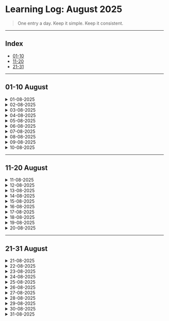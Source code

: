 # Learning Log: August 2025

> One entry a day. Keep it simple. Keep it consistent.

---

## Index

- [01-10](#01-10)
- [11-20](#11-20)
- [21-31](#21-31)

---

<a name="01-10"></a>
## 01-10 August

<details>
<summary>01-08-2025</summary>

### Topics  
- SQL 

### Notes  
- basic commands, structurs
- SQL vs NoSQL 
- migrations 

</details>

<details>
<summary>02-08-2025</summary>

### Topics  
-  

### Notes  
-  

</details>

<details>
<summary>03-08-2025</summary>

### Topics  
-  

### Notes  
-  

</details>

<details>
<summary>04-08-2025</summary>

### Topics  
-  

### Notes  
-  

</details>

<details>
<summary>05-08-2025</summary>

### Topics  
-  

### Notes  
-  

</details>

<details>
<summary>06-08-2025</summary>

### Topics  
-  

### Notes  
-  

</details>

<details>
<summary>07-08-2025</summary>

### Topics  
-  

### Notes  
-  

</details>

<details>
<summary>08-08-2025</summary>

### Topics  
-  

### Notes  
-  

</details>

<details>
<summary>09-08-2025</summary>

### Topics  
-  

### Notes  
-  

</details>

<details>
<summary>10-08-2025</summary>

### Topics  
-  

### Notes  
-  

</details>

---

<a name="11-20"></a>
## 11-20 August

<details>
<summary>11-08-2025</summary>

### Topics  
-  

### Notes  
-  

</details>

<details>
<summary>12-08-2025</summary>

### Topics  
-  

### Notes  
-  

</details>

<details>
<summary>13-08-2025</summary>

### Topics  
-  

### Notes  
-  

</details>

<details>
<summary>14-08-2025</summary>

### Topics  
-  

### Notes  
-  

</details>

<details>
<summary>15-08-2025</summary>

### Topics  
-  

### Notes  
-  

</details>

<details>
<summary>16-08-2025</summary>

### Topics  
-  

### Notes  
-  

</details>

<details>
<summary>17-08-2025</summary>

### Topics  
-  

### Notes  
-  

</details>

<details>
<summary>18-08-2025</summary>

### Topics  
-  

### Notes  
-  

</details>

<details>
<summary>19-08-2025</summary>

### Topics  
-  

### Notes  
-  

</details>

<details>
<summary>20-08-2025</summary>

### Topics  
-  

### Notes  
-  

</details>

---

<a name="21-31"></a>
## 21-31 August

<details>
<summary>21-08-2025</summary>

### Topics  
-  

### Notes  
-  

</details>

<details>
<summary>22-08-2025</summary>

### Topics  
-  

### Notes  
-  

</details>

<details>
<summary>23-08-2025</summary>

### Topics  
-  

### Notes  
-  

</details>

<details>
<summary>24-08-2025</summary>

### Topics  
-  

### Notes  
-  

</details>

<details>
<summary>25-08-2025</summary>

### Topics  
-  

### Notes  
-  

</details>

<details>
<summary>26-08-2025</summary>

### Topics  
-  

### Notes  
-  

</details>

<details>
<summary>27-08-2025</summary>

### Topics  
-  

### Notes  
-  

</details>

<details>
<summary>28-08-2025</summary>

### Topics  
-  

### Notes  
-  

</details>

<details>
<summary>29-08-2025</summary>

### Topics  
-  

### Notes  
-  

</details>

<details>
<summary>30-08-2025</summary>

### Topics  
-  

### Notes  
-  

</details>

<details>
<summary>31-08-2025</summary>

### Topics  
-  

### Notes  
-  

</details>
